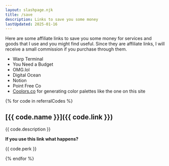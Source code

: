 ```yaml
---
layout: slashpage.njk
title: /save
description: Links to save you some money
lastUpdated: 2025-01-16
---
```


Here are some affiliate links to save you some money for services and goods that I use and you might find useful. Since they are affiliate links, I will receive a small commission if you purchase through them.

- Warp Terminal
- You Need a Budget
- OMG.lol
- Digital Ocean
- Notion
- Point Free Co
- [Coolors.co](https://coolors.co/?ref=65972911c9fbc2000b4ce2bf) for generating color palettes like the one on this site

{% for code in referralCodes %}
## [{{ code.name }}]({{ code.link }})

{{ code.description }}

**If you use this link what happens?**

{{ code.perk }}

{% endfor %}